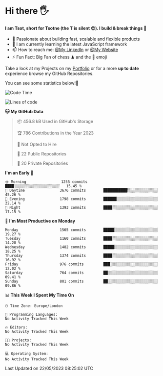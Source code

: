 # Hi there :raised_hand_with_fingers_splayed:
#### I am Tsot, short for Tsotne (the T is silent :wink:). I build & break things :space_invader:
- :telescope: Passionate about building fast, scalable and flexible products
- :seedling: I am currently learning the latest JavaScript framework 
- :mailbox: How to reach me: [@My LinkedIn](https://www.linkedin.com/in/tsotne-gvadzabia/) or [@My Website](https://tsotne.co.uk/contact)
- :zap: Fun Fact: Big Fan of chess ♟ and the 👾 emoji

Take a look at my Projects on my [Portfolio](https://tsotne.co.uk/) or for a more **up to date** experience browse my GitHub Repositories.

You can see some statistics below!:space_invader:
<!--START_SECTION:waka-->
![Code Time](http://img.shields.io/badge/Code%20Time-761%20hrs%202%20mins-blue)

![Lines of code](https://img.shields.io/badge/From%20Hello%20World%20I%27ve%20Written-4.8%20million%20lines%20of%20code-blue)

**🐱 My GitHub Data** 

> 📦 456.8 kB Used in GitHub's Storage 
 > 
> 🏆 786 Contributions in the Year 2023
 > 
> 🚫 Not Opted to Hire
 > 
> 📜 22 Public Repositories 
 > 
> 🔑 20 Private Repositories 
 > 
**I'm an Early 🐤** 

```text
🌞 Morning                1255 commits        ████░░░░░░░░░░░░░░░░░░░░░   15.45 % 
🌆 Daytime                3676 commits        ███████████░░░░░░░░░░░░░░   45.26 % 
🌃 Evening                1798 commits        ██████░░░░░░░░░░░░░░░░░░░   22.14 % 
🌙 Night                  1393 commits        ████░░░░░░░░░░░░░░░░░░░░░   17.15 % 
```
📅 **I'm Most Productive on Monday** 

```text
Monday                   1565 commits        █████░░░░░░░░░░░░░░░░░░░░   19.27 % 
Tuesday                  1160 commits        ████░░░░░░░░░░░░░░░░░░░░░   14.28 % 
Wednesday                1482 commits        █████░░░░░░░░░░░░░░░░░░░░   18.25 % 
Thursday                 1374 commits        ████░░░░░░░░░░░░░░░░░░░░░   16.92 % 
Friday                   976 commits         ███░░░░░░░░░░░░░░░░░░░░░░   12.02 % 
Saturday                 764 commits         ██░░░░░░░░░░░░░░░░░░░░░░░   09.41 % 
Sunday                   801 commits         ██░░░░░░░░░░░░░░░░░░░░░░░   09.86 % 
```


📊 **This Week I Spent My Time On** 

```text
🕑︎ Time Zone: Europe/London

💬 Programming Languages: 
No Activity Tracked This Week

🔥 Editors: 
No Activity Tracked This Week

🐱‍💻 Projects: 
No Activity Tracked This Week

💻 Operating System: 
No Activity Tracked This Week
```


 Last Updated on 22/05/2023 08:25:02 UTC
<!--END_SECTION:waka-->
